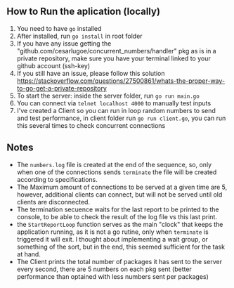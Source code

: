 ## How to Run the aplication (locally)

1. You need to have `go` installed
2. After installed, run `go install` in root folder
3. If you have any issue getting the "github.com/cesarlugoe/concurrent_numbers/handler" pkg as is in a private repository, make sure you have
   your terminal linked to your github account (ssh-key)
4. If you still have an issue, please follow this solution https://stackoverflow.com/questions/27500861/whats-the-proper-way-to-go-get-a-private-repository
5. To start the server: inside the server folder, run `go run main.go`
6. You can connect via `telnet localhost 4000` to manually test inputs
7. I've created a Client so you can run in loop random numbers to send and test performance, in client folder run `go run client.go`, you can run    this several times to check concurrent connections


## Notes

- The `numbers.log` file is created at the end of the sequence, so, only when one of the connections sends `terminate` the file will be created according to specifications.
- The Maximum amount of connections to be served at a given time are 5, however, additional clients can connect, but will not be served until old clients are disconnected.
- The termination secuence waits for the last report to be printed to the console, to be able to check the result of the log file vs this last print.
- the `StartReportLoop` function serves as the main "clock" that keeps the application running, as it is not a go rutine, only when `terminate` is triggered it will exit. I thought about implementing a wait group, or something of the sort, but in the end, this seemed sufficient for the task at hand.
- The Client prints the total number of packages it has sent to the server every second, there are 5 numbers on each pkg sent (better performance than optained with less numbers sent per packages)

